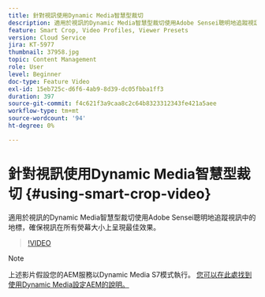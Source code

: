 ```yaml
---
title: 針對視訊使用Dynamic Media智慧型裁切
description: 適用於視訊的Dynamic Media智慧型裁切使用Adobe Sensei聰明地追蹤視訊中的地標，確保視訊在所有熒幕大小上呈現最佳效果。
feature: Smart Crop, Video Profiles, Viewer Presets
version: Cloud Service
jira: KT-5977
thumbnail: 37958.jpg
topic: Content Management
role: User
level: Beginner
doc-type: Feature Video
exl-id: 15eb725c-d6f6-4ab9-8d39-dc05fbba1ff3
duration: 397
source-git-commit: f4c621f3a9caa8c2c64b8323312343fe421a5aee
workflow-type: tm+mt
source-wordcount: '94'
ht-degree: 0%

---
```


# 針對視訊使用Dynamic Media智慧型裁切 {#using-smart-crop-video}

適用於視訊的Dynamic Media智慧型裁切使用Adobe Sensei聰明地追蹤視訊中的地標，確保視訊在所有熒幕大小上呈現最佳效果。

>[!VIDEO](https://video.tv.adobe.com/v/37958?quality=12&learn=on)

>[!NOTE]
>
>上述影片假設您的AEM服務以Dynamic Media S7模式執行。 [您可以在此處找到使用Dynamic Media設定AEM的說明。](https://experienceleague.adobe.com/docs/experience-manager-cloud-service/assets/dynamicmedia/config-dm.html)

